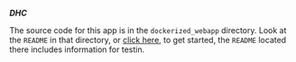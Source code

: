 ***DHC***

The source code for this app is in the `dockerized_webapp` directory. Look at the `README` in that directory, or [click here](https://github.com/SCCapstone/DirtyHistoryCrawler/blob/master/dockerized_webapp/README.md), to get started, the `README` located there includes information for testin.
